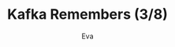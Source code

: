---
media: "images/rounds/round_3/kafka_remembers_3.png"
media_type: image
title: Kafka Remembers (3/8)
author: [Eva]
desc: Kafka Hynes recognises Fiore Silvestri from the previous shift, remembering her actions.
---